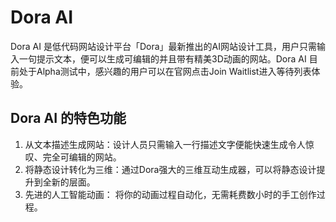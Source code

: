 # Dora AI

Dora AI 是低代码网站设计平台「Dora」最新推出的AI网站设计工具，用户只需输入一句提示文本，便可以生成可编辑的并且带有精美3D动画的网站。Dora AI 目前处于Alpha测试中，感兴趣的用户可以在官网点击Join Waitlist进入等待列表体验。
<h2>Dora AI 的特色功能</h2>
<ol>
 	<li>从文本描述生成网站：设计人员只需输入一行描述文字便能快速生成令人惊叹、完全可编辑的网站。</li>
 	<li>将静态设计转化为三维：通过Dora强大的三维互动生成器，可以将静态设计提升到全新的层面。</li>
 	<li>先进的人工智能动画： 将你的动画过程自动化，无需耗费数小时的手工创作过程。</li>
</ol>
